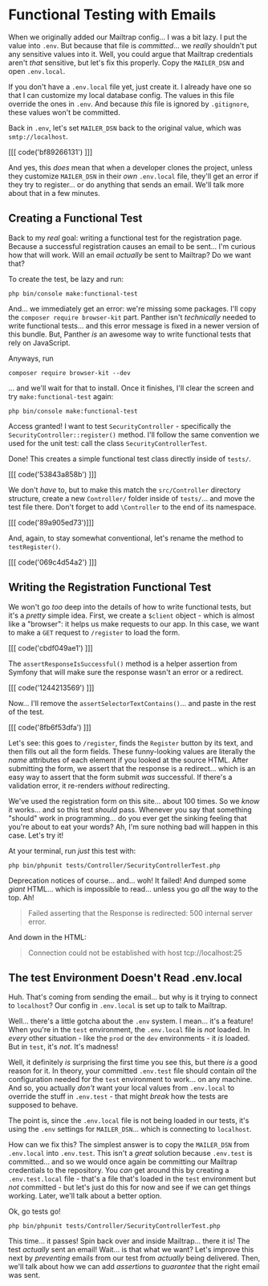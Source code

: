 # Functional Testing with Emails

When we originally added our Mailtrap config... I was a bit lazy. I put
the value into `.env`. But because that file is *committed*... we *really*
shouldn't put any sensitive values into it. Well, you could argue that
Mailtrap credentials aren't *that* sensitive, but let's fix this properly. Copy
the `MAILER_DSN` and open `.env.local`.

If you don't have a `.env.local` file yet, just create it. I already have one
so that I can customize my local database config. The values in this file override
the ones in `.env`. And because *this* file is ignored by `.gitignore`, these
values won't be committed.

Back in `.env`, let's set `MAILER_DSN` back to the original value, which was
`smtp://localhost`.

[[[ code('bf89266131') ]]]

And yes, this *does* mean that when a developer clones the project, unless they
customize `MAILER_DSN` in their *own* `.env.local` file, they'll get an error
if they try to register... or do anything that sends an email. We'll talk more
about that in a few minutes.

## Creating a Functional Test

Back to my *real* goal: writing a functional test for the registration page. Because
a successful registration causes an email to be sent... I'm curious how that will
work. Will an email *actually* be sent to Mailtrap? Do we want that?

To create the test, be lazy and run:

```terminal
php bin/console make:functional-test
```

And... we immediately get an error: we're missing some packages. I'll copy the
`composer require browser-kit` part. Panther isn't *technically* needed to write
functional tests... and this error message is fixed in a newer version of this bundle.
But, Panther *is* an awesome way to write functional tests that rely on JavaScript.

Anyways, run

```terminal
composer require browser-kit --dev
```

... and we'll wait for that to install. Once it finishes, I'll clear the screen
and try `make:functional-test` again:

```terminal-silent
php bin/console make:functional-test
```

Access granted! I want to test `SecurityController` - specifically the
`SecurityController::register()` method. I'll follow the same convention we used
for the unit test: call the class `SecurityControllerTest`.

Done! This creates a simple functional test class directly inside of `tests/`.

[[[ code('53843a858b') ]]]

We don't *have* to, but to make this match the `src/Controller` directory structure,
create a new `Controller/` folder inside of `tests/`... and move the test file there.
Don't forget to add `\Controller` to the end of its namespace.

[[[ code('89a905ed73')]]]

And, again, to stay somewhat conventional, let's rename the method to `testRegister()`.

[[[ code('069c4d54a2') ]]]

## Writing the Registration Functional Test

We won't go *too* deep into the details of how to write functional tests, but
it's a *pretty* simple idea. First, we create a `$client` object - which is almost
like a "browser": it helps us make requests to our app. In this case, we want to make
a `GET` request to `/register` to load the form. 

[[[ code('cbdf049ae1') ]]]

The `assertResponseIsSuccessful()` method is a helper assertion from Symfony 
that will make sure the response wasn't an error or a redirect.

[[[ code('1244213569') ]]]

Now... I'll remove the `assertSelectorTextContains()`... and paste in the rest
of the test. 

[[[ code('8fb6f53dfa') ]]]

Let's see: this goes to `/register`, finds the `Register` button
by its text, and then fills out all the form fields. These funny-looking
values are literally the *name* attributes of each element if you looked at the
source HTML. After submitting the form, we assert that the response is a redirect...
which is an easy way to assert that the form submit *was* successful. If there's
a validation error, it re-renders *without* redirecting.

We've used the registration form on this site... about 100 times. So we *know*
it works... and so this test *should* pass. Whenever you say that something
"should" work in programming... do you ever get the sinking feeling that you're
about to eat your words?  Ah, I'm sure nothing bad will happen in this case.
Let's try it!

At your terminal, run *just* this test with:

```terminal
php bin/phpunit tests/Controller/SecurityControllerTest.php
```

Deprecation notices of course... and... woh! It failed! And dumped some *giant*
HTML... which is impossible to read... unless you go *all* the way to the top.
Ah!

> Failed asserting that the Response is redirected: 500 internal server error.

And down in the HTML:

> Connection could not be established with host tcp://localhost:25

## The test Environment Doesn't Read .env.local

Huh. That's coming from sending the email... but why is it trying to connect to
`localhost`? Our config in `.env.local` is set up to talk to Mailtrap.

Well... there's a little gotcha about the `.env` system. I mean... it's a feature!
When you're in the `test` environment, the `.env.local` file is *not* loaded.
In *every* other situation - like the `prod` or the `dev` environments - it *is*
loaded. But in `test`, it's *not*. It's madness!

Well, it definitely *is* surprising the first time you see this, but there *is*
a good reason for it. In theory, your committed `.env.test` file should contain
*all* the configuration needed for the `test` environment to work... on any
machine. And so, you actually *don't* want your local values from `.env.local`
to override the stuff in `.env.test` - that might *break* how the tests are
supposed to behave.

The point is, since the `.env.local` file is not being loaded in our tests, it's
using the `.env` settings for `MAILER_DSN`... which is connecting to `localhost`.

How can we fix this? The simplest answer is to copy the `MAILER_DSN` from
`.env.local` into `.env.test`. This isn't a *great* solution because `.env.test`
is committed... and so we would once again be committing our Mailtrap credentials
to the repository. You *can* get around this by creating a `.env.test.local`
file - that's a file that's loaded in the `test` environment but *not*
committed - but let's just do this for now and see if we can get things working.
Later, we'll talk about a better option.

Ok, go tests go!

```terminal-silent
php bin/phpunit tests/Controller/SecurityControllerTest.php
```

This time... it passes! Spin back over and inside Mailtrap... there it is! The
test *actually* sent an email! Wait... is that what we want? Let's improve
this next by *preventing* emails from our test from *actually* being delivered.
Then, we'll talk about how we can add *assertions* to *guarantee* that the
right email was sent.
